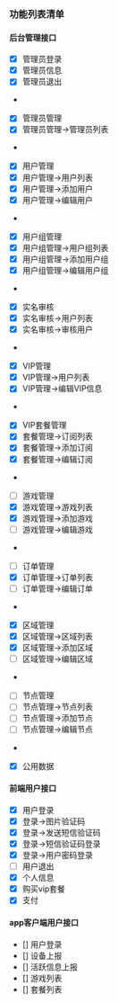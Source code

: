 ### 功能列表清单

#### 后台管理接口
- [x] 管理员登录
- [x] 管理员信息
- [x] 管理员退出
-
- [x] 管理员管理
- [x] 管理员管理->管理员列表
- 
- [x] 用户管理
- [x] 用户管理->用户列表
- [x] 用户管理->添加用户
- [x] 用户管理->编辑用户
-
- [x] 用户组管理
- [x] 用户组管理->用户组列表
- [x] 用户组管理->添加用户组
- [x] 用户组管理->编辑用户组
- 
- [x] 实名审核
- [x] 实名审核->用户列表
- [x] 实名审核->审核用户
- 
- [x] VIP管理
- [x] VIP管理->用户列表
- [x] VIP管理->编辑VIP信息
-
- [x] VIP套餐管理
- [x] 套餐管理->订阅列表
- [x] 套餐管理->添加订阅
- [x] 套餐管理->编辑订阅
- 
- [ ] 游戏管理
- [x] 游戏管理->游戏列表
- [x] 游戏管理->添加游戏
- [ ] 游戏管理->编辑游戏
-
- [ ] 订单管理
- [x] 订单管理->订单列表
- [ ] 订单管理->编辑订单
- 
- [x] 区域管理
- [x] 区域管理->区域列表
- [x] 区域管理->添加区域
- [ ] 区域管理->编辑区域
- 
- [ ] 节点管理
- [ ] 节点管理->节点列表
- [ ] 节点管理->添加节点
- [ ] 节点管理->编辑节点
-
- [x] 公用数据

#### 前端用户接口
- [x] 用户登录
- [x] 登录->图片验证码
- [x] 登录->发送短信验证码
- [x] 登录->短信验证码登录
- [x] 登录->用户密码登录
- [ ] 用户退出
- [x] 个人信息
- [x] 购买vip套餐
- [x] 支付

#### app客户端用户接口
- [] 用户登录
- [] 设备上报
- [] 活跃信息上报
- [] 游戏列表
- [] 套餐列表

